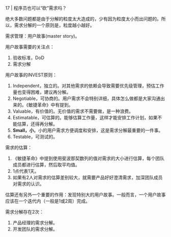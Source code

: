 17 | 程序员也可以“砍”需求吗？

绝大多数问题都是由于分解的粒度太大造成的，少有因为粒度太小而出问题的。所以，需求分解的一个原则是，粒度越小越好。

需求管理：用户故事(master story)。

用户故事需要的关注点：
1. 验收标准，DoD
1. 需求分解

用户故事的INVEST原则：
1. Independent，独立的。对其他需求的依赖会导致需要优先级管理，预估工作量也变得困难，建议再分解。
1. Negotiable，可协商的。用户需求不会特别详细，具体怎么做都是大家沟通出来的。《敏捷革命》中有提到。
1. Valuable，有价值的。无价值的需求不需要做，是一种浪费。
1. Estimatable，可估算的。能够估算工作量，这样才能安排工作计划，如果不能估算，还得再分解。
1. **Small，小**。小的用户需求方便调度和安排，这是需求分解最重要的一件事。
1. Testable，可测试的。


需求的估算：
1. 《敏捷革命》中提到使用斐波那契数列的值对需求的大小进行估算，每个团队成员都进行估算，然后取平均值。
1. 1点代表1天。
1. 如果有2人对需求的估算差别较大，就需要产品好好澄清需求，加深团队成员对需求的认识。

估算还有另外一个重要的作用：发现特别大的用户故事。一般而言，一个用户故事应该在一个迭代内（一般是1或2周）完成。

需求分解存在2次：
1. 产品经理的需求分解。
2. 开发团队的需求分解。